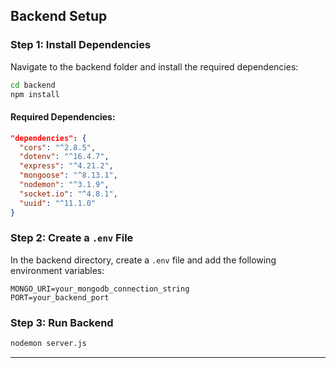 
## Backend Setup

### Step 1: Install Dependencies
Navigate to the backend folder and install the required dependencies:
```sh
cd backend
npm install
```
#### Required Dependencies:
```json
"dependencies": {
  "cors": "^2.8.5",
  "dotenv": "^16.4.7",
  "express": "^4.21.2",
  "mongoose": "^8.13.1",
  "nodemon": "^3.1.9",
  "socket.io": "^4.8.1",
  "uuid": "^11.1.0"
}
```

### Step 2: Create a `.env` File
In the backend directory, create a `.env` file and add the following environment variables:
```
MONGO_URI=your_mongodb_connection_string
PORT=your_backend_port
```

### Step 3: Run Backend
```sh
nodemon server.js
```

---



